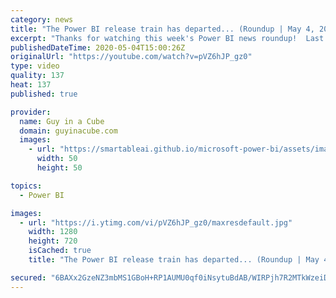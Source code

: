 ```yaml
---
category: news
title: "The Power BI release train has departed... (Roundup | May 4, 2020)"
excerpt: "Thanks for watching this week's Power BI news roundup!  Last weeks roundup: https://guyinacu.be/roundup177 2 Minute Tuesday: https://guyinacu.be/refreshmultipletables Adam's tech video: https://guyinacu.be/sqldirectquery  🔴 Live replay: https://guyinacu.be/may2020hangout  📢 Become a member: https://guyinacu.be/membership"
publishedDateTime: 2020-05-04T15:00:26Z
originalUrl: "https://youtube.com/watch?v=pVZ6hJP_gz0"
type: video
quality: 137
heat: 137
published: true

provider:
  name: Guy in a Cube
  domain: guyinacube.com
  images:
    - url: "https://smartableai.github.io/microsoft-power-bi/assets/images/organizations/guyinacube.com-50x50.jpg"
      width: 50
      height: 50

topics:
  - Power BI

images:
  - url: "https://i.ytimg.com/vi/pVZ6hJP_gz0/maxresdefault.jpg"
    width: 1280
    height: 720
    isCached: true
    title: "The Power BI release train has departed... (Roundup | May 4, 2020)"

secured: "6BAXx2GzeNZ3mbMS1GBoH+RP1AUMU0qf0iNsytuBdAB/WIRPjh7R2MTkWzeiDL785Ef5sNXuXlJn/v4FbCX+U+kMBTV/4SWp87AJlzDhd2BQ6t9St1rff39PKLXhGZo3mgJO3uP9o6qTPJqKUncUgrkocsv3xvf6eIpzHtbLc9V9/OEPVE0yoklLb3DAGnkXyVRVgPXlMe2gBv3COuuNpIYi01Ro6g3bcJBDHH/nN3vzSYUd8RHX9hLqg13btgHU0wfMjKPoSpZ0sWwcqw6zMhb3T9e11evCxN8vc5bSrA7eSHxHpcaDzL9NxnpLzkR3XH1pRaHPL/imb7fDeP08qw==;Plg3AaDSHVrbZhQKqkd2Lw=="
---
```


